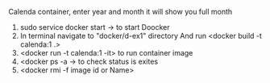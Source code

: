  Calenda container, enter year and month it will show you full month
 
 1. sudo service docker start -> to start Doocker
 2. In terminal navigate to "docker/d-ex1" directory
 And run <docker build -t calenda:1 .>
 3. <docker run -t calenda:1 -it> to run container image
 4. <docker ps -a -> to check status is exites
 5. <docker rmi -f image id or Name> 